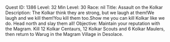 Quest ID: 1386
Level: 32
Min Level: 30
Race: nil
Title: Assault on the Kolkar
Description: The Kolkar think they are strong, but we laugh at them!We laugh and we kill them!You kill them too.Show me you can kill Kolkar like we do. Head north and slay them all!
Objective: Maintain your reputation with the Magram. Kill 12 Kolkar Centaurs, 12 Kolkar Scouts and 6 Kolkar Maulers, then return to Warug in the Magram Village in Desolace.
